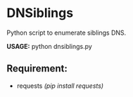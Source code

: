 # DNSiblings
Python script to enumerate siblings DNS.

**USAGE:** python dnsiblings.py

## Requirement:

- requests *(pip install requests)*
